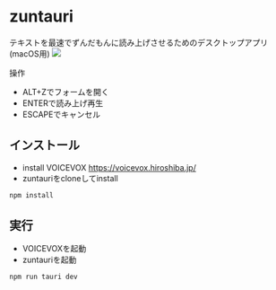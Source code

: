 # zuntauri
テキストを最速でずんだもんに読み上げさせるためのデスクトップアプリ(macOS用)
[![](https://i.gyazo.com/95adac2d952ca20a08fe1636cbe672b4.png)](https://gyazo.com/95adac2d952ca20a08fe1636cbe672b4)

操作
- ALT+Zでフォームを開く
- ENTERで読み上げ再生
- ESCAPEでキャンセル

## インストール
- install VOICEVOX https://voicevox.hiroshiba.jp/
- zuntauriをcloneしてinstall
```bash
npm install 
```

## 実行

- VOICEVOXを起動
- zuntauriを起動
```bash
npm run tauri dev
```